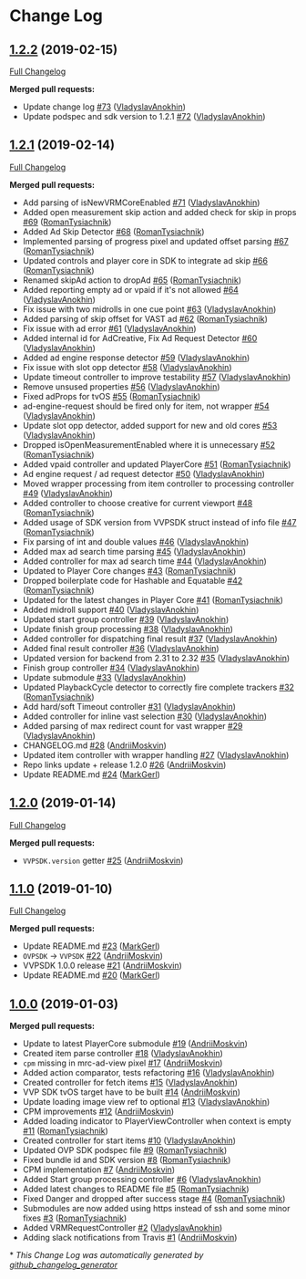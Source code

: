 # Change Log

## [1.2.2](https://github.com/VerizonAdPlatforms/VerizonVideoPartnerSDK-iOS/tree/1.2.2) (2019-02-15)
[Full Changelog](https://github.com/VerizonAdPlatforms/VerizonVideoPartnerSDK-iOS/compare/1.2.1...1.2.2)

**Merged pull requests:**

- Update change log [\#73](https://github.com/VerizonAdPlatforms/VerizonVideoPartnerSDK-iOS/pull/73) ([VladyslavAnokhin](https://github.com/VladyslavAnokhin))
- Update podspec and sdk version to 1.2.1 [\#72](https://github.com/VerizonAdPlatforms/VerizonVideoPartnerSDK-iOS/pull/72) ([VladyslavAnokhin](https://github.com/VladyslavAnokhin))

## [1.2.1](https://github.com/VerizonAdPlatforms/VerizonVideoPartnerSDK-iOS/tree/1.2.1) (2019-02-14)
[Full Changelog](https://github.com/VerizonAdPlatforms/VerizonVideoPartnerSDK-iOS/compare/1.2.0...1.2.1)

**Merged pull requests:**

- Add parsing of isNewVRMCoreEnabled [\#71](https://github.com/VerizonAdPlatforms/VerizonVideoPartnerSDK-iOS/pull/71) ([VladyslavAnokhin](https://github.com/VladyslavAnokhin))
- Added open measurement skip action and added check for skip in props [\#69](https://github.com/VerizonAdPlatforms/VerizonVideoPartnerSDK-iOS/pull/69) ([RomanTysiachnik](https://github.com/RomanTysiachnik))
- Added Ad Skip Detector [\#68](https://github.com/VerizonAdPlatforms/VerizonVideoPartnerSDK-iOS/pull/68) ([RomanTysiachnik](https://github.com/RomanTysiachnik))
- Implemented parsing of progress pixel and updated offset parsing [\#67](https://github.com/VerizonAdPlatforms/VerizonVideoPartnerSDK-iOS/pull/67) ([RomanTysiachnik](https://github.com/RomanTysiachnik))
- Updated controls and player core in SDK to integrate ad skip [\#66](https://github.com/VerizonAdPlatforms/VerizonVideoPartnerSDK-iOS/pull/66) ([RomanTysiachnik](https://github.com/RomanTysiachnik))
- Renamed skipAd action to dropAd [\#65](https://github.com/VerizonAdPlatforms/VerizonVideoPartnerSDK-iOS/pull/65) ([RomanTysiachnik](https://github.com/RomanTysiachnik))
- Added reporting empty ad or vpaid if it's not allowed [\#64](https://github.com/VerizonAdPlatforms/VerizonVideoPartnerSDK-iOS/pull/64) ([VladyslavAnokhin](https://github.com/VladyslavAnokhin))
- Fix issue with two midrolls in one cue point [\#63](https://github.com/VerizonAdPlatforms/VerizonVideoPartnerSDK-iOS/pull/63) ([VladyslavAnokhin](https://github.com/VladyslavAnokhin))
- Added parsing of skip offset for VAST ad [\#62](https://github.com/VerizonAdPlatforms/VerizonVideoPartnerSDK-iOS/pull/62) ([RomanTysiachnik](https://github.com/RomanTysiachnik))
- Fix issue with ad error [\#61](https://github.com/VerizonAdPlatforms/VerizonVideoPartnerSDK-iOS/pull/61) ([VladyslavAnokhin](https://github.com/VladyslavAnokhin))
- Added internal id for AdCreative, Fix Ad Request Detector [\#60](https://github.com/VerizonAdPlatforms/VerizonVideoPartnerSDK-iOS/pull/60) ([VladyslavAnokhin](https://github.com/VladyslavAnokhin))
- Added ad engine response detector [\#59](https://github.com/VerizonAdPlatforms/VerizonVideoPartnerSDK-iOS/pull/59) ([VladyslavAnokhin](https://github.com/VladyslavAnokhin))
- Fix issue with slot opp detector [\#58](https://github.com/VerizonAdPlatforms/VerizonVideoPartnerSDK-iOS/pull/58) ([VladyslavAnokhin](https://github.com/VladyslavAnokhin))
- Update timeout controller to improve testability [\#57](https://github.com/VerizonAdPlatforms/VerizonVideoPartnerSDK-iOS/pull/57) ([VladyslavAnokhin](https://github.com/VladyslavAnokhin))
- Remove unsused properties [\#56](https://github.com/VerizonAdPlatforms/VerizonVideoPartnerSDK-iOS/pull/56) ([VladyslavAnokhin](https://github.com/VladyslavAnokhin))
- Fixed adProps for tvOS [\#55](https://github.com/VerizonAdPlatforms/VerizonVideoPartnerSDK-iOS/pull/55) ([RomanTysiachnik](https://github.com/RomanTysiachnik))
- ad-engine-request should be fired only for item, not wrapper [\#54](https://github.com/VerizonAdPlatforms/VerizonVideoPartnerSDK-iOS/pull/54) ([VladyslavAnokhin](https://github.com/VladyslavAnokhin))
- Update slot opp detector, added support for new and old cores [\#53](https://github.com/VerizonAdPlatforms/VerizonVideoPartnerSDK-iOS/pull/53) ([VladyslavAnokhin](https://github.com/VladyslavAnokhin))
- Dropped isOpenMeasurementEnabled where it is unnecessary [\#52](https://github.com/VerizonAdPlatforms/VerizonVideoPartnerSDK-iOS/pull/52) ([RomanTysiachnik](https://github.com/RomanTysiachnik))
- Added vpaid controller and updated PlayerCore [\#51](https://github.com/VerizonAdPlatforms/VerizonVideoPartnerSDK-iOS/pull/51) ([RomanTysiachnik](https://github.com/RomanTysiachnik))
- Ad engine request / ad request  detector [\#50](https://github.com/VerizonAdPlatforms/VerizonVideoPartnerSDK-iOS/pull/50) ([VladyslavAnokhin](https://github.com/VladyslavAnokhin))
- Moved wrapper processing from item controller to processing controller [\#49](https://github.com/VerizonAdPlatforms/VerizonVideoPartnerSDK-iOS/pull/49) ([VladyslavAnokhin](https://github.com/VladyslavAnokhin))
- Added controller to choose creative for current viewport [\#48](https://github.com/VerizonAdPlatforms/VerizonVideoPartnerSDK-iOS/pull/48) ([RomanTysiachnik](https://github.com/RomanTysiachnik))
- Added usage of SDK version from VVPSDK struct instead of info file [\#47](https://github.com/VerizonAdPlatforms/VerizonVideoPartnerSDK-iOS/pull/47) ([RomanTysiachnik](https://github.com/RomanTysiachnik))
- Fix parsing of int and double values [\#46](https://github.com/VerizonAdPlatforms/VerizonVideoPartnerSDK-iOS/pull/46) ([VladyslavAnokhin](https://github.com/VladyslavAnokhin))
- Added max ad search time parsing [\#45](https://github.com/VerizonAdPlatforms/VerizonVideoPartnerSDK-iOS/pull/45) ([VladyslavAnokhin](https://github.com/VladyslavAnokhin))
- Added controller for max ad search time [\#44](https://github.com/VerizonAdPlatforms/VerizonVideoPartnerSDK-iOS/pull/44) ([VladyslavAnokhin](https://github.com/VladyslavAnokhin))
- Updated to Player Core changes [\#43](https://github.com/VerizonAdPlatforms/VerizonVideoPartnerSDK-iOS/pull/43) ([RomanTysiachnik](https://github.com/RomanTysiachnik))
- Dropped boilerplate code for Hashable and Equatable [\#42](https://github.com/VerizonAdPlatforms/VerizonVideoPartnerSDK-iOS/pull/42) ([RomanTysiachnik](https://github.com/RomanTysiachnik))
- Updated for the latest changes in Player Core [\#41](https://github.com/VerizonAdPlatforms/VerizonVideoPartnerSDK-iOS/pull/41) ([RomanTysiachnik](https://github.com/RomanTysiachnik))
- Added midroll support [\#40](https://github.com/VerizonAdPlatforms/VerizonVideoPartnerSDK-iOS/pull/40) ([VladyslavAnokhin](https://github.com/VladyslavAnokhin))
- Updated start group controller [\#39](https://github.com/VerizonAdPlatforms/VerizonVideoPartnerSDK-iOS/pull/39) ([VladyslavAnokhin](https://github.com/VladyslavAnokhin))
- Update finish group processing [\#38](https://github.com/VerizonAdPlatforms/VerizonVideoPartnerSDK-iOS/pull/38) ([VladyslavAnokhin](https://github.com/VladyslavAnokhin))
- Added controller for dispatching final result [\#37](https://github.com/VerizonAdPlatforms/VerizonVideoPartnerSDK-iOS/pull/37) ([VladyslavAnokhin](https://github.com/VladyslavAnokhin))
- Added final result controller [\#36](https://github.com/VerizonAdPlatforms/VerizonVideoPartnerSDK-iOS/pull/36) ([VladyslavAnokhin](https://github.com/VladyslavAnokhin))
- Updated version for backend from 2.31 to 2.32 [\#35](https://github.com/VerizonAdPlatforms/VerizonVideoPartnerSDK-iOS/pull/35) ([VladyslavAnokhin](https://github.com/VladyslavAnokhin))
- Finish group controller [\#34](https://github.com/VerizonAdPlatforms/VerizonVideoPartnerSDK-iOS/pull/34) ([VladyslavAnokhin](https://github.com/VladyslavAnokhin))
- Update submodule [\#33](https://github.com/VerizonAdPlatforms/VerizonVideoPartnerSDK-iOS/pull/33) ([VladyslavAnokhin](https://github.com/VladyslavAnokhin))
- Updated PlaybackCycle detector to correctly fire complete trackers [\#32](https://github.com/VerizonAdPlatforms/VerizonVideoPartnerSDK-iOS/pull/32) ([RomanTysiachnik](https://github.com/RomanTysiachnik))
- Add hard/soft Timeout controller [\#31](https://github.com/VerizonAdPlatforms/VerizonVideoPartnerSDK-iOS/pull/31) ([VladyslavAnokhin](https://github.com/VladyslavAnokhin))
- Added controller for inline vast selection [\#30](https://github.com/VerizonAdPlatforms/VerizonVideoPartnerSDK-iOS/pull/30) ([VladyslavAnokhin](https://github.com/VladyslavAnokhin))
- Added parsing of max redirect count for vast wrapper [\#29](https://github.com/VerizonAdPlatforms/VerizonVideoPartnerSDK-iOS/pull/29) ([VladyslavAnokhin](https://github.com/VladyslavAnokhin))
- CHANGELOG.md [\#28](https://github.com/VerizonAdPlatforms/VerizonVideoPartnerSDK-iOS/pull/28) ([AndriiMoskvin](https://github.com/AndriiMoskvin))
- Updated item controller with wrapper handling [\#27](https://github.com/VerizonAdPlatforms/VerizonVideoPartnerSDK-iOS/pull/27) ([VladyslavAnokhin](https://github.com/VladyslavAnokhin))
- Repo links update + release 1.2.0 [\#26](https://github.com/VerizonAdPlatforms/VerizonVideoPartnerSDK-iOS/pull/26) ([AndriiMoskvin](https://github.com/AndriiMoskvin))
- Update README.md [\#24](https://github.com/VerizonAdPlatforms/VerizonVideoPartnerSDK-iOS/pull/24) ([MarkGerl](https://github.com/MarkGerl))

## [1.2.0](https://github.com/VerizonAdPlatforms/VerizonVideoPartnerSDK-iOS/tree/1.2.0) (2019-01-14)
[Full Changelog](https://github.com/VerizonAdPlatforms/VerizonVideoPartnerSDK-iOS/compare/1.1.0...1.2.0)

**Merged pull requests:**

- `VVPSDK.version` getter [\#25](https://github.com/VerizonAdPlatforms/VerizonVideoPartnerSDK-iOS/pull/25) ([AndriiMoskvin](https://github.com/AndriiMoskvin))

## [1.1.0](https://github.com/VerizonAdPlatforms/VerizonVideoPartnerSDK-iOS/tree/1.1.0) (2019-01-10)
[Full Changelog](https://github.com/VerizonAdPlatforms/VerizonVideoPartnerSDK-iOS/compare/1.0.0...1.1.0)

**Merged pull requests:**

- Update README.md [\#23](https://github.com/VerizonAdPlatforms/VerizonVideoPartnerSDK-iOS/pull/23) ([MarkGerl](https://github.com/MarkGerl))
- `OVPSDK` -\> `VVPSDK` [\#22](https://github.com/VerizonAdPlatforms/VerizonVideoPartnerSDK-iOS/pull/22) ([AndriiMoskvin](https://github.com/AndriiMoskvin))
- VVPSDK 1.0.0 release [\#21](https://github.com/VerizonAdPlatforms/VerizonVideoPartnerSDK-iOS/pull/21) ([AndriiMoskvin](https://github.com/AndriiMoskvin))
- Update README.md [\#20](https://github.com/VerizonAdPlatforms/VerizonVideoPartnerSDK-iOS/pull/20) ([MarkGerl](https://github.com/MarkGerl))

## [1.0.0](https://github.com/VerizonAdPlatforms/VerizonVideoPartnerSDK-iOS/tree/1.0.0) (2019-01-03)
**Merged pull requests:**

- Update to latest PlayerCore submodule [\#19](https://github.com/VerizonAdPlatforms/VerizonVideoPartnerSDK-iOS/pull/19) ([AndriiMoskvin](https://github.com/AndriiMoskvin))
- Created item parse controller [\#18](https://github.com/VerizonAdPlatforms/VerizonVideoPartnerSDK-iOS/pull/18) ([VladyslavAnokhin](https://github.com/VladyslavAnokhin))
- `cpm` missing in mrc-ad-view pixel [\#17](https://github.com/VerizonAdPlatforms/VerizonVideoPartnerSDK-iOS/pull/17) ([AndriiMoskvin](https://github.com/AndriiMoskvin))
- Added action comparator, tests refactoring [\#16](https://github.com/VerizonAdPlatforms/VerizonVideoPartnerSDK-iOS/pull/16) ([VladyslavAnokhin](https://github.com/VladyslavAnokhin))
- Created controller for fetch items [\#15](https://github.com/VerizonAdPlatforms/VerizonVideoPartnerSDK-iOS/pull/15) ([VladyslavAnokhin](https://github.com/VladyslavAnokhin))
- VVP SDK tvOS target have to be built [\#14](https://github.com/VerizonAdPlatforms/VerizonVideoPartnerSDK-iOS/pull/14) ([AndriiMoskvin](https://github.com/AndriiMoskvin))
- Update loading image view ref to optional [\#13](https://github.com/VerizonAdPlatforms/VerizonVideoPartnerSDK-iOS/pull/13) ([VladyslavAnokhin](https://github.com/VladyslavAnokhin))
- CPM improvements [\#12](https://github.com/VerizonAdPlatforms/VerizonVideoPartnerSDK-iOS/pull/12) ([AndriiMoskvin](https://github.com/AndriiMoskvin))
- Added loading indicator to PlayerViewController when context is empty [\#11](https://github.com/VerizonAdPlatforms/VerizonVideoPartnerSDK-iOS/pull/11) ([RomanTysiachnik](https://github.com/RomanTysiachnik))
- Created controller for start items [\#10](https://github.com/VerizonAdPlatforms/VerizonVideoPartnerSDK-iOS/pull/10) ([VladyslavAnokhin](https://github.com/VladyslavAnokhin))
- Updated OVP SDK podspec file [\#9](https://github.com/VerizonAdPlatforms/VerizonVideoPartnerSDK-iOS/pull/9) ([RomanTysiachnik](https://github.com/RomanTysiachnik))
- Fixed bundle id and SDK version [\#8](https://github.com/VerizonAdPlatforms/VerizonVideoPartnerSDK-iOS/pull/8) ([RomanTysiachnik](https://github.com/RomanTysiachnik))
- CPM implementation [\#7](https://github.com/VerizonAdPlatforms/VerizonVideoPartnerSDK-iOS/pull/7) ([AndriiMoskvin](https://github.com/AndriiMoskvin))
- Added Start group processing controller [\#6](https://github.com/VerizonAdPlatforms/VerizonVideoPartnerSDK-iOS/pull/6) ([VladyslavAnokhin](https://github.com/VladyslavAnokhin))
- Added latest changes to README file [\#5](https://github.com/VerizonAdPlatforms/VerizonVideoPartnerSDK-iOS/pull/5) ([RomanTysiachnik](https://github.com/RomanTysiachnik))
- Fixed Danger and dropped after success stage [\#4](https://github.com/VerizonAdPlatforms/VerizonVideoPartnerSDK-iOS/pull/4) ([RomanTysiachnik](https://github.com/RomanTysiachnik))
- Submodules are now added using https instead of ssh and some minor fixes [\#3](https://github.com/VerizonAdPlatforms/VerizonVideoPartnerSDK-iOS/pull/3) ([RomanTysiachnik](https://github.com/RomanTysiachnik))
- Added VRMRequestController [\#2](https://github.com/VerizonAdPlatforms/VerizonVideoPartnerSDK-iOS/pull/2) ([VladyslavAnokhin](https://github.com/VladyslavAnokhin))
- Adding slack notifications from Travis [\#1](https://github.com/VerizonAdPlatforms/VerizonVideoPartnerSDK-iOS/pull/1) ([AndriiMoskvin](https://github.com/AndriiMoskvin))



\* *This Change Log was automatically generated by [github_changelog_generator](https://github.com/skywinder/Github-Changelog-Generator)*